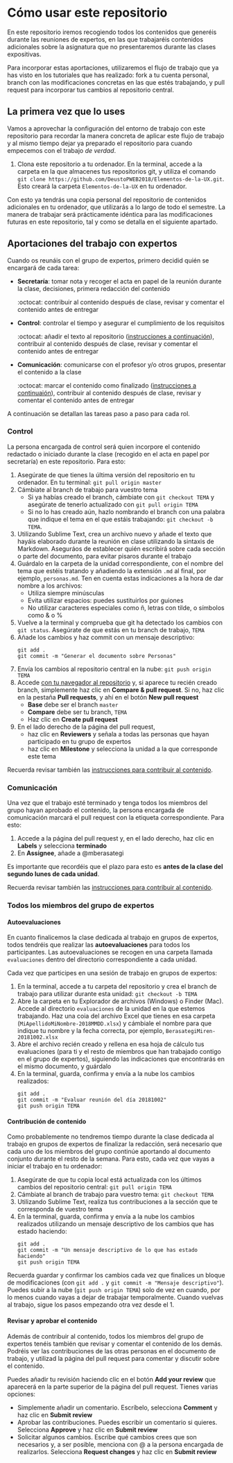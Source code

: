 # Cómo usar este repositorio

En este repositorio iremos recogiendo todos los contenidos que generéis durante las reuniones de expertos, en las que trabajaréis contenidos adicionales sobre la asignatura que no presentaremos durante las clases expositivas.

Para incorporar estas aportaciones, utilizaremos el flujo de trabajo que ya has visto en los tutoriales que has realizado: fork a tu cuenta personal, branch con las modificaciones concretas en las que estés trabajando, y pull request para incorporar tus cambios al repositorio central. 

## La primera vez que lo uses

Vamos a aprovechar la configuración del entorno de trabajo con este repositorio para recordar la manera concreta de aplicar este flujo de trabajo y al mismo tiempo dejar ya preparado el repositorio para cuando empecemos con el trabajo _de verdad_. 

1. Clona este repositorio a tu ordenador. En la terminal, accede a la carpeta en la que almacenes tus repositorios git, y utiliza el comando `git clone https://github.com/DeustoPWEB2018/Elementos-de-la-UX.git`. Esto creará la carpeta `Elementos-de-la-UX` en tu ordenador.

<!-- Previous steps, before we actually started working. Fork+branch approach

1. Crea un fork de este repositorio en tu cuenta personal. Haz clic en el botón **Fork** que tienes en la parte superior derecha de la pantalla.
2. Clona tu copia personal a tu ordenador. 
    1. En tu navegador, asegúrate de que estás viendo tu fork y haz clic sobre el botón verde **Clone or download**. Copia la URL. 
    2. En la terminal, accede a la carpeta en la que almacenes tus repositorios git, y utiliza el comando `git clone URL-COPIADA-ANTES`. Esto creará la carpeta `Elementos-de-la-UX` en tu ordenador.
3. Crea un branch llamado `añadir-TUNOMBREDEUSUARIO` (por ejemplo, `añadir-mberasategi`) para hacer los cambios correspondientes a la incorporación de tu nombre, y cámbiate a esa rama: `git checkout -b NOMBERDETUBRANCH`
4. Utiliza Sublime Text para crear un archivo llamado `TUNOMBREDEUSUARIO.md`  y guárdalo en una carpeta nueva llamada `estudiantes` dentro del repositorio `Elementos-de-la-UX`.
5. Copia este texto en el archivo recién creado y sustituye con tus datos (nombre y apellido y nombre de usuario y URL del perfil de GitHub):
```
Miren Berasategi :octocat: [@mberasategi](http://github.com/mberasategi)
```
5. Añade si quieres más líneas con más información acerca de ti y guarda el archivo. Asegúrate de hacerlo en el directorio `estudiantes` del repositorio `Elementos-de-la-UX`.
6. Vuelve a la terminal, comprueba que git ha reconocido los cambios con `git status`, y añade todos los cambios para el siguiente commit con `git add .`. Después, haz commit utilizando un mensaje descriptivo, por ejemplo, `git commit -m "Añadir TUNOMBREDEUSUARIO al directorio de estudiantes"`
7. Actualiza tu fork en GitHub con los cambios que acabas de hacer en tu ordenador: `git push origin NOMBREDETUBRANCH`
8. Accede al [repositorio central de Elementos de la UX](https://github.com/DeustoPWEB2018/Elementos-de-la-UX) y crea [un nuevo pull request](https://github.com/DeustoPWEB2018/Elementos-de-la-UX/compare) para incorporar tus cambios. 
    - Si aparece tu recién creado branch, simplemente haz clic en **Compare & pull request**
    - Si no, es posible que tengas que hacer clic en _compare accross forks_. En cualquier caso:
        - **Base fork** debe ser el repositorio central (en DeustoPWEB2018), branch `master`
        - **Head fork** debe ser tu fork personal, branch `añadir-TUNOMBREDEUSUARIO`
        - Haz clic en **Create pull request**
9. ¡Sigue las instrucciones en el propio pull request para terminar!
-->

Con esto ya tendrás una copia personal del repositorio de contenidos adicionales en tu ordenador, que utilizarás a lo largo de todo el semestre. La manera de trabajar será prácticamente idéntica para las modificaciones futuras en este repositorio, tal y como se detalla en el siguiente apartado.

## Aportaciones del trabajo con expertos

Cuando os reunáis con el grupo de expertos, primero decidid quién se encargará de cada tarea:

- **Secretaría**: tomar nota y recoger el acta en papel de la reunión durante la clase, decisiones, primera redacción del contenido

    :octocat: contribuir al contenido después de clase, revisar y comentar el contenido antes de entregar

- **Control**: controlar el tiempo y asegurar el cumplimiento de los requisitos

    :octocat: añadir el texto al repositorio ([instrucciones a continuación](#control)), contribuir al contenido después de clase, revisar y comentar el contenido antes de entregar

- **Comunicación**: comunicarse con el profesor y/o otros grupos, presentar el contenido a la clase

    :octocat: marcar el contenido como finalizado ([instrucciones a continuaión](#comunicacion)), contribuir al contenido después de clase, revisar y comentar el contenido antes de entregar

A continuación se detallan las tareas paso a paso para cada rol.

### Control

La persona encargada de control será quien incorpore el contenido redactado o iniciado durante la clase (recogido en el acta en papel por secretaría) en este repositorio. Para esto:

1. Asegúrate de que tienes la última versión del repositorio en tu ordenador. En tu terminal: `git pull origin master`
2. Cámbiate al branch de trabajo para vuestro tema
    - Si ya habías creado el branch, cámbiate con `git checkout TEMA` y asegúrate de tenerlo actualizado con `git pull origin TEMA`
    - Si no lo has creado aún, hazlo nombrando el branch con una palabra que indique el tema en el que estáis trabajando: `git checkout -b TEMA`. 
3. Utilizando Sublime Text, crea un archivo nuevo y añade el texto que hayáis elaborado durante la reunión en clase utilizando la sintaxis de Markdown. Aseguráos de establecer quién escribirá sobre cada sección o parte del documento, para evitar pisaros durante el trabajo
4. Guárdalo en la carpeta de la unidad correspondiente, con el nombre del tema que estéis tratando y añadiendo la extensión `.md` al final, por ejemplo, `personas.md`. Ten en cuenta estas indicaciones a la hora de dar nombre a los archivos:
    - Utiliza siempre minúsculas 
    - Evita utilizar espacios: puedes sustituirlos por guiones
    - No utilizar caracteres especiales como ñ, letras con tilde, o símbolos como \& o \%
5. Vuelve a la terminal y comprueba que git ha detectado los cambios con `git status`. Asegúrate de que estás en tu branch de trabajo, `TEMA`
6. Añade los cambios y haz commit con un mensaje descriptivo:
    ```
    git add .
    git commit -m "Generar el documento sobre Personas"
    ```
7. Envía los cambios al repositorio central en la nube: `git push origin TEMA`
8. Accede [con tu navegador al repositorio](https://github.com/DeustoPWEB2018/Elementos-de-la-UX) y, si aparece tu recién creado branch, simplemente haz clic en **Compare & pull request**. Si no, haz clic en la pestaña **Pull requests**, y ahí en el botón **New pull request**
    - **Base** debe ser el branch `master`
    - **Compare** debe ser tu branch, `TEMA`
    - Haz clic en **Create pull request**
9. En el lado derecho de la página del pull request, 
    - haz clic en **Reviewers** y señala a todas las personas que hayan participado en tu grupo de expertos 
    - haz clic en **Milestone** y selecciona la unidad a la que corresponde este tema 

Recuerda revisar también las [instrucciones para contribuir al contenido](#todos-los-miembros-del-grupo-de-expertos).

### Comunicación

Una vez que el trabajo esté terminado y tenga todos los miembros del grupo hayan aprobado el contenido, la persona encargada de comunicación marcará el pull request con la etiqueta correspondiente. Para esto:

1. Accede a la página del pull request y, en el lado derecho, haz clic en **Labels** y selecciona **terminado** 
2. En **Assignee**, añade a @mberasategi

Es importante que recordéis que el plazo para esto es **antes de la clase del segundo lunes de cada unidad**. 

Recuerda revisar también las [instrucciones para contribuir al contenido](#todos-los-miembros-del-grupo-de-expertos).

### Todos los miembros del grupo de expertos

#### Autoevaluaciones 

En cuanto finalicemos la clase dedicada al trabajo en grupos de expertos, todos tendréis que realizar las **autoevaluaciones** para todos los participantes. Las autoevaluaciones se recogen en una carpeta llamada `evaluaciones` dentro del directorio correspondiente a cada unidad. 

Cada vez que participes en una sesión de trabajo en grupos de expertos:

1. En la terminal, accede a tu carpeta del repositorio y crea el branch de trabajo para utilizar durante esta unidad: `git checkout -b TEMA`
2. Abre la carpeta en tu Explorador de archivos (Windows) o Finder (Mac). Accede al directorio `evaluaciones` de la unidad en la que estemos trabajando. Haz una coia del archivo Excel que tienes en esa carpeta (`MiApellidoMiNombre-2018MMDD.xlsx`) y cámbiale el nombre para que indique tu nombre y la fecha correcta, por ejemplo, `BerasategiMiren-20181002.xlsx`
3. Abre el archivo recién creado y rellena en esa hoja de cálculo tus evaluaciones (para ti y el resto de miembros que han trabajado contigo en el grupo de expertos), siguiendo las indicaciones que encontrarás en el mismo documento, y guárdalo 
4. En la terminal, guarda, confirma y envía a la nube los cambios realizados:
    ```
    git add .
    git commit -m "Evaluar reunión del día 20181002"
    git push origin TEMA
    ```


<!-- Previous branch approach 

En primer lugar es necesario que actualices tu copia local con los cambios del repositorio central, que incluyen la plantilla para la autoevaluación. Para esto, accede a la carpeta del repositorio con tu terminal y ejecuta los siguientes comandos:
```
git pull origin master
git checkout evaluaciones
```

Después, cada vez que participes en una sesión de trabajo en grupos expertos:

1. En la terminal, accede a tu carpeta del repositorio y cámbiate al branch `evaluaciones`: `git checkout evaluaciones`
2. Abre la carpeta en tu Explorador de archivos (Windows) o Finder (Mac). Verás que ahora, en lugar de mostrar los contenidos trabajados acerca de los elementos de la UX, solamente tienes un directorio `evaluaciones`. Abre el archivo Excel que tienes en esa carpeta (`MiApellidoMiNombre-2018MMDD.xlsx`)
3. Rellena en esa hoja de cálculo tus evaluaciones (para ti y el resto de miembros que han trabajado contigo en el grupo de expertos), siguiendo las indicaciones que encontrarás en el mismo documento. Guárdalo modificando el nombre como corresponde, por ejemplo, `BerasategiMiren-20181002.xlsx` (con `Archivo > Guardar como`)
4. En la terminal, guarda, confirma y envía a tu copia personal en la nube los cambios realizados:
    ```
    git add .
    git commit -m "Evaluar reunión del día 20181002"
    git push origin evaluaciones
    ```
5. Vuelve a tu branch de trabajo para seguir generando el contenido que te corresponde en este borrador: `git checkout TUNOMBRE-TEMA`

Estas autoevaluaciones no necesitan incorporarse al repositorio central, por lo que no es necesario que crees un pull request para esto. Las recogeré del repositorio personal de cada estudiante.

-->

#### Contribución de contenido

Como probablemente no tendremos tiempo durante la clase dedicada al trabajo en grupos de expertos de finalizar la redacción, será necesario que cada uno de los miembros del grupo continúe aportando al documento conjunto durante el resto de la semana. Para esto, cada vez que vayas a iniciar el trabajo en tu ordenador:

1. Asegúrate de que tu copia local está actualizada con los últimos cambios del repositorio central: `git pull origin TEMA`
2. Cámbiate al branch de trabajo para vuestro tema: `git checkout TEMA`
3. Utilizando Sublime Text, realiza tus contribuciones a la sección que te corresponda de vuestro tema
4. En la terminal, guarda, confirma y envía a la nube los cambios realizados utilizando un mensaje descriptivo de los cambios que has estado haciendo:
    ```
    git add .
    git commit -m "Un mensaje descriptivo de lo que has estado haciendo"
    git push origin TEMA
    ```

Recuerda guardar y confirmar los cambios cada vez que finalices un bloque de modificaciones (con `git add .` y `git commit -m "Mensaje descriptivo"`). Puedes subir a la nube  (`git push origin TEMA`) solo de vez en cuando, por lo menos cuando vayas a dejar de trabajar temporalmente. Cuando vuelvas al trabajo, sigue los pasos empezando otra vez desde el 1.

#### Revisar y aprobar el contenido

Además de contribuir al contenido, todos los miembros del grupo de expertos tenéis también que revisar y comentar el contenido de los demás. Podréis ver las contribuciones de las otras personas en el documento de trabajo, y utilizad la página del pull request para comentar y discutir sobre el contenido.

Puedes añadir tu revisión haciendo clic en el botón **Add your review** que aparecerá en la parte superior de la página del pull request. Tienes varias opciones:

- Simplemente añadir un comentario. Escríbelo, selecciona **Comment** y haz clic en **Submit review**
- Aprobar las contribuciones. Puedes escribir un comentario si quieres. Selecciona **Approve** y haz clic en **Submit review**
- Solicitar algunos cambios. Escribe qué cambios crees que son necesarios y, a ser posible, menciona con @ a la persona encargada de realizarlos. Selecciona **Request changes** y haz clic en **Submit review**


